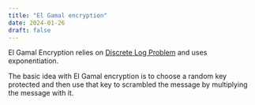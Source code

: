 ```yaml
---
title: "El Gamal encryption"
date: 2024-01-26
draft: false
---
```

El Gamal Encryption relies on [Discrete Log Problem](/discrete-logarithm)
and uses exponentiation.

The basic idea with El Gamal encryption is to choose a random key
protected and then use that key to scrambled the message by multiplying
the message with it.
